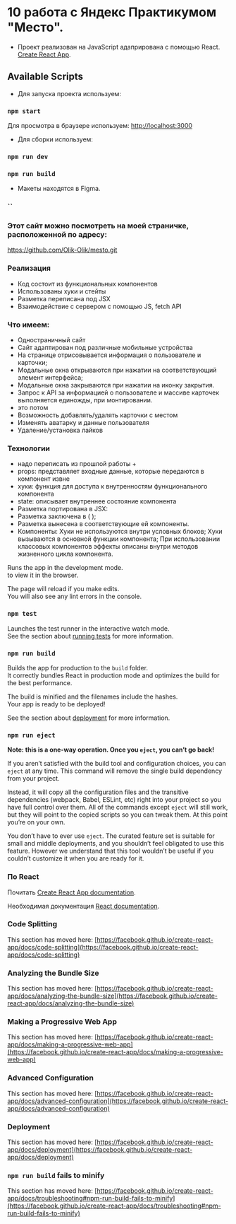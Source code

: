 # 10 работа с Яндекс Практикумом "Место".

- Проект реализован на JavaScript адаприрована c помощью
  React. [Create React App](https://github.com/facebook/create-react-app).

## Available Scripts

- Для запуска проекта используем:

### `npm start`

Для просмотра в браузере используем:
[http://localhost:3000](http://localhost:3000)

- Для сборки используем:

### `npm run dev`

### `npm run build`

- Макеты находятся в Figma.

### ``

### Этот сайт можно посмотреть на моей страничке, расположенной по адресу:

https://github.com/Olik-Olik/mesto.git

### Реализация

- Код состоит из функциональных компонентов
- Использованы хуки и стейты
- Разметка переписана под JSX
- Взаимодействие с сервером с помощью JS, fetch API

### Что имеем:

- Одностраничный сайт
- Сайт адаптирован под различные мобильные устройства
- На странице отрисовывается информация о пользователе и карточки;
- Модальные окна открываются при нажатии на соответствующий элемент интерфейса;
- Модальные окна закрываются при нажатии на иконку закрытия.
- Запрос к API за информацией о пользователе и массиве карточек выполняется единожды, при монтировании.
- это потом
- Возможность добавлять/удалять карточки с местом
- Изменять аватарку и данные пользователя
- Удаление/установка лайков

### Технологии

- надо переписать из прошлой работы +
- props: представляет входные данные, которые передаются в компонент извне
- хуки: функция для доступа к внутренностям функционального компонента
- state:  описывает внутреннее состояние компонента
- Разметка портирована в JSX:
- Разметка заключена в ( );
- Разметка вынесена в соответствующие ей компоненты.
- Компоненты:
  Хуки не используются внутри условных блоков; Хуки вызываются в основной функции компонента; При использовании
  классовых компонентов эффекты описаны внутри методов жизненного цикла компонента.

Runs the app in the development mode.\
to view it in the browser.

The page will reload if you make edits.\
You will also see any lint errors in the console.

### `npm test`

Launches the test runner in the interactive watch mode.\
See the section about [running tests](https://facebook.github.io/create-react-app/docs/running-tests) for more
information.

### `npm run build`

Builds the app for production to the `build` folder.\
It correctly bundles React in production mode and optimizes the build for the best performance.

The build is minified and the filenames include the hashes.\
Your app is ready to be deployed!

See the section about [deployment](https://facebook.github.io/create-react-app/docs/deployment) for more information.

### `npm run eject`

**Note: this is a one-way operation. Once you `eject`, you can’t go back!**

If you aren’t satisfied with the build tool and configuration choices, you can `eject` at any time. This command will
remove the single build dependency from your project.

Instead, it will copy all the configuration files and the transitive dependencies (webpack, Babel, ESLint, etc) right
into your project so you have full control over them. All of the commands except `eject` will still work, but they will
point to the copied scripts so you can tweak them. At this point you’re on your own.

You don’t have to ever use `eject`. The curated feature set is suitable for small and middle deployments, and you
shouldn’t feel obligated to use this feature. However we understand that this tool wouldn’t be useful if you couldn’t
customize it when you are ready for it.

### По React

Почитать  [Create React App documentation](https://facebook.github.io/create-react-app/docs/getting-started).

Необходимая документация [React documentation](https://reactjs.org/).

### Code Splitting

This section has moved
here: [https://facebook.github.io/create-react-app/docs/code-splitting](https://facebook.github.io/create-react-app/docs/code-splitting)

### Analyzing the Bundle Size

This section has moved
here: [https://facebook.github.io/create-react-app/docs/analyzing-the-bundle-size](https://facebook.github.io/create-react-app/docs/analyzing-the-bundle-size)

### Making a Progressive Web App

This section has moved
here: [https://facebook.github.io/create-react-app/docs/making-a-progressive-web-app](https://facebook.github.io/create-react-app/docs/making-a-progressive-web-app)

### Advanced Configuration

This section has moved
here: [https://facebook.github.io/create-react-app/docs/advanced-configuration](https://facebook.github.io/create-react-app/docs/advanced-configuration)

### Deployment

This section has moved
here: [https://facebook.github.io/create-react-app/docs/deployment](https://facebook.github.io/create-react-app/docs/deployment)

### `npm run build` fails to minify

This section has moved
here: [https://facebook.github.io/create-react-app/docs/troubleshooting#npm-run-build-fails-to-minify](https://facebook.github.io/create-react-app/docs/troubleshooting#npm-run-build-fails-to-minify)
